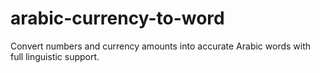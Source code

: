 # arabic-currency-to-word
Convert numbers and currency amounts into accurate Arabic words with full linguistic support.
